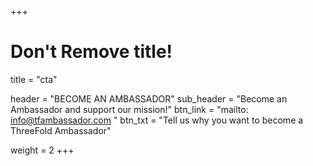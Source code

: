 +++
# Don't Remove title!
title = "cta"

header = "BECOME AN AMBASSADOR"
sub_header = "Become an Ambassador and support our mission!"
btn_link = "mailto: info@tfambassador.com "
btn_txt = "Tell us why you want to become a ThreeFold Ambassador"

weight = 2
+++
